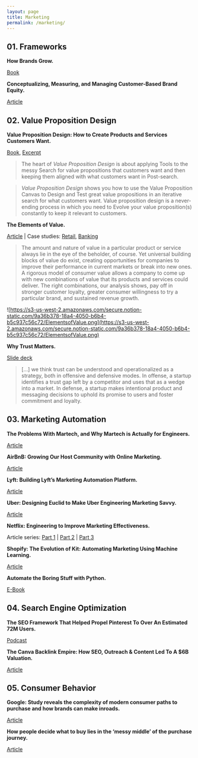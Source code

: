 ```yaml
---
layout: page
title: Marketing
permalink: /marketing/
---
```


## 01. Frameworks

**How Brands Grow.**

[Book](http://marketinglawsofgrowth.com/index.html)

**Conceptualizing, Measuring, and Managing Customer-Based Brand Equity.**

[Article](https://faculty.fuqua.duke.edu/~moorman/Marketing-Strategy-Seminar-2015/Session%203/Keller.pdf)

## 02. Value Proposition Design

**Value Proposition Design: How to Create Products and Services Customers Want.**

[Book](https://www.strategyzer.com/books/value-proposition-design), [Excerpt](https://assets.strategyzer.com/assets/resources/value-proposition-design-book-preview-2014.pdf)

> The heart of *Value Proposition Design* is about applying Tools to the messy Search for value propositions that customers want and then keeping them aligned with what customers want in Post-search.

> *Value Proposition Design* shows you how to use the Value Proposition Canvas to Design and Test great value propositions in an iterative search for what customers want. Value proposition design is a never-ending process in which you need to Evolve your value proposition(s) constantly to keep it relevant to customers.

**The Elements of Value.**

[Article](https://hbr.org/2016/09/the-elements-of-value) | Case studies: [Retail](https://www.bain.com/contentassets/8824d432de2441378bfc2943ad3f4d40/bain_brief-delivering_what_consumers_really_value.pdf), [Banking](https://www.bain.com/contentassets/7c3b1535c4444f7b8a078c577078a705/bain_report-in_search_of_customers_who_love_their_bank-2018.pdf)

> The amount and nature of value in a particular product or service always lie in the eye of the beholder, of course. Yet universal building blocks of value do exist, creating opportunities for companies to improve their performance in current markets or break into new ones. A rigorous model of consumer value allows a company to come up with new combinations of value that its products and services could deliver. The right combinations, our analysis shows, pay off in stronger customer loyalty, greater consumer willingness to try a particular brand, and sustained revenue growth.

![https://s3-us-west-2.amazonaws.com/secure.notion-static.com/9a36b378-18a4-4050-b6b4-b5c937c56c72/ElementsofValue.png](https://s3-us-west-2.amazonaws.com/secure.notion-static.com/9a36b378-18a4-4050-b6b4-b5c937c56c72/ElementsofValue.png)

**Why Trust Matters.**

[Slide deck](https://docs.google.com/presentation/d/1L25x74iHd8uVPl5decHCf6bFqszcOruNh9syCEp_2cw/edit#slide=id.p)

> [...] we think trust can be understood and operationalized as a strategy, both in offensive and defensive modes. In offense, a startup identifies a trust gap left by a competitor and uses that as a wedge into a market. In defense, a startup makes intentional product and messaging decisions to uphold its promise to users and foster commitment and loyalty.

## 03. Marketing Automation

**The Problems With Martech, and Why Martech is Actually for Engineers.**

[Article](https://caseyaccidental.com/martech/)

**AirBnB: Growing Our Host Community with Online Marketing.**

[Article](https://medium.com/airbnb-engineering/growing-our-host-community-with-online-marketing-9b2302299324)

**Lyft: Building Lyft’s Marketing Automation Platform.**

[Article](https://eng.lyft.com/lyft-marketing-automation-b43b7b7537cc)

**Uber: Designing Euclid to Make Uber Engineering Marketing Savvy.**

[Article](https://eng.uber.com/euclid-marketing-engineering/)

**Netflix: Engineering to Improve Marketing Effectiveness.**

Article series: [Part 1](https://netflixtechblog.com/engineering-to-improve-marketing-effectiveness-part-1-a6dd5d02bab7) | [Part 2](https://netflixtechblog.com/https-medium-com-netflixtechblog-engineering-to-improve-marketing-effectiveness-part-2-7dd933974f5e) | [Part 3](https://netflixtechblog.com/engineering-to-scale-paid-media-campaigns-84ba018fb3fa)

**Shopify: The Evolution of Kit: Automating Marketing Using Machine Learning.**

[Article](https://engineering.shopify.com/blogs/engineering/evolution-kit-automating-marketing-machine-learning)

**Automate the Boring Stuff with Python.**

[E-Book](https://automatetheboringstuff.com/2e/chapter0/)

## 04. Search Engine Optimization

**The SEO Framework That Helped Propel Pinterest To Over An Estimated 72M Users.**

[Podcast](https://growtheverywhere.com/growth-everywhere-interview/casey-winters-pinterest/)

**The Canva Backlink Empire: How SEO, Outreach & Content Led To A $6B Valuation.**

[Article](https://foundationinc.co/lab/canva-seo)

## 05. Consumer Behavior

**Google: Study reveals the complexity of modern consumer paths to purchase and how brands can make inroads.**

[Article](https://www.thinkwithgoogle.com/intl/en-cee/insights-trends/research-data/study-reveals-complexity-modern-consumer-paths-purchase-and-how-brands-can-make-inroads/)

**How people decide what to buy lies in the ‘messy middle’ of the purchase journey.**

[Article](https://www.thinkwithgoogle.com/consumer-insights/navigating-purchase-behavior-and-decision-making/)